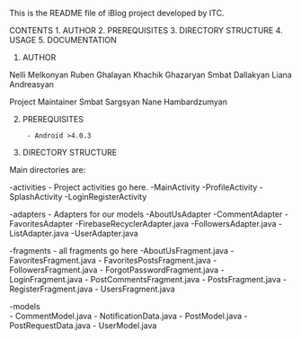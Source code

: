 This is the README file of iBlog project developed by ITC.

CONTENTS
        1. AUTHOR
        2. PREREQUISITES
        3. DIRECTORY STRUCTURE
        4. USAGE
        5. DOCUMENTATION

1. AUTHOR

Nelli Melkonyan
Ruben Ghalayan
Khachik Ghazaryan
Smbat Dallakyan
Liana Andreasyan

Project Maintainer
	Smbat Sargsyan
	Nane Hambardzumyan


2. PREREQUISITES

        - Android >4.0.3 

3. DIRECTORY STRUCTURE

Main directories are:

-activities                  - Project activities go here. 
        -MainActivity
        -ProfileActivity
        -SplashActivity
	-LoginRegisterActivity

-adapters                    - Adapters for our models 
        -AboutUsAdapter
        -CommentAdapter
        -FavoritesAdapter
        -FirebaseRecyclerAdapter.java
        -FollowersAdapter.java
        -ListAdapter.java
        -UserAdapter.java

-fragments                    - all fragments go here
        -AboutUsFragment.java
        - FavoritesFragment.java
        - FavoritesPostsFragment.java
        - FollowersFragment.java
        - ForgotPasswordFragment.java
        - LoginFragment.java
        - PostCommentsFragment.java
        - PostsFragment.java
        - RegisterFragment.java
        - UsersFragment.java
      
-models                       
        - CommentModel.java
        - NotificationData.java
        - PostModel.java
        - PostRequestData.java
        - UserModel.java

